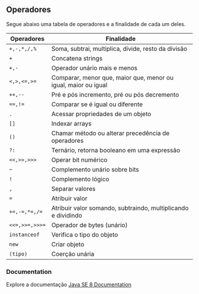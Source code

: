 ## Operadores

Segue abaixo uma tabela de operadores e a finalidade de cada um deles.

Operadores|Finalidade|
----------|----------|
| ```+,-,*,/,%``` |Soma, subtrai, multiplica, divide, resto da divisão|
| ```+``` |Concatena strings|
| ```+,-``` |Operador unário mais e menos|
| ```<,>,<=,>=``` |Comparar, menor que, maior que, menor ou igual, maior ou igual|
| ```++,--``` |Pré e pós incremento, pré ou pós decremento|
| ```==,!=``` |Comparar se é igual ou diferente|
| ```.``` |Acessar propriedades de um objeto|
| ```[]``` |Indexar arrays|
| ```()``` |Chamar método ou alterar precedência de operadores|
| ```?:``` |Ternário, retorna booleano em uma expressão|
| ```<<,>>,>>>``` |Operar bit numérico|
| ```~``` |Complemento unário sobre bits|
| ```!``` |Complemento lógico|
| ```,``` |Separar valores|
| ```=``` |Atribuir valor|
| ```+=,-=,*=,/=``` |Atribuir valor somando, subtraindo, multiplicando e dividindo|
| ```<<=,>>=,>>>=``` |Operador de bytes (unário)|
| ```instanceof``` |Verifica o tipo do objeto|
| ```new``` |Criar objeto|
| ```(tipo)``` |Coerção unária|

### Documentation
Explore a documentação [Java SE 8 Documentation](https://docs.oracle.com/javase/8/docs/)
